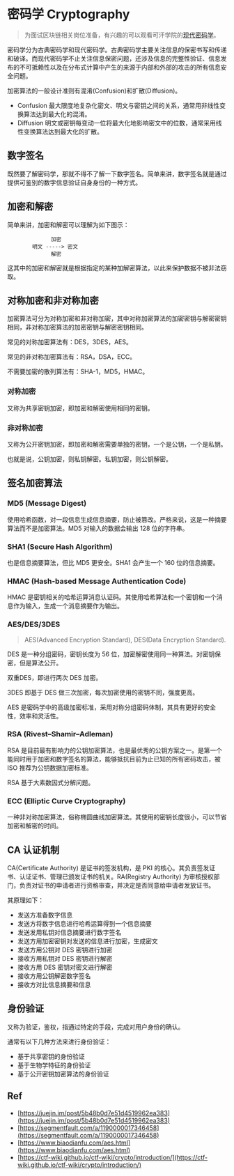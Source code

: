 # 密码学 Cryptography

> 为面试区块链相关岗位准备，有兴趣的可以观看可汗学院的[现代密码学](http://open.163.com/special/Khan/moderncryptography.html)。

密码学分为古典密码学和现代密码学。古典密码学主要关注信息的保密书写和传递和破译。而现代密码学不止关注信息保密问题，还涉及信息的完整性验证、信息发布的不可抵赖性以及在分布式计算中产生的来源于内部和外部的攻击的所有信息安全问题。

加密算法的一般设计准则有混淆(Confusion)和扩散(Diffusion)。

- Confusion 最大限度地复杂化密文、明文与密钥之间的关系，通常用非线性变换算法达到最大化的混淆。
- Diffusion 明文或密钥每变动一位将最大化地影响密文中的位数，通常采用线性变换算法达到最大化的扩散。

## 数字签名

既然要了解密码学，那就不得不了解一下数字签名。简单来讲，数字签名就是通过提供可鉴别的数字信息验证自身身份的一种方式。


## 加密和解密

简单来讲，加密和解密可以理解为如下图示：

```
              加密
        明文 -----> 密文
              解密
```

这其中的加密和解密就是根据指定的某种加解密算法，以此来保护数据不被非法窃取。

## 对称加密和非对称加密

加密算法可分为对称加密和非对称加密，其中对称加密算法的加密密钥与解密密钥相同，非对称加密算法的加密密钥与解密密钥相同。

常见的对称加密算法有：DES，3DES，AES。

常见的非对称加密算法有：RSA，DSA，ECC。

不需要加密的散列算法有：SHA-1，MD5，HMAC。

### 对称加密

又称为共享密钥加密，即加密和解密使用相同的密钥。

### 非对称加密

又称为公开密钥加密，即加密和解密需要单独的密钥，一个是公钥，一个是私钥。

也就是说，公钥加密，则私钥解密。私钥加密，则公钥解密。

## 签名加密算法

### MD5 (Message Digest)

使用哈希函数，对一段信息生成信息摘要，防止被篡改。严格来说，这是一种摘要算法而不是加密算法。MD5 对输入的数据会输出 128 位的字符串。

### SHA1 (Secure Hash Algorithm)

也是信息摘要算法，但比 MD5 更安全。SHA1 会产生一个 160 位的信息摘要。

### HMAC (Hash-based Message Authentication Code)

HMAC 是密钥相关的哈希运算消息认证码。其使用哈希算法和一个密钥和一个消息作为输入，生成一个消息摘要作为输出。

### AES/DES/3DES 

> AES(Advanced Encryption Standard), DES(Data Encryption Standard).

DES 是一种分组密码，密钥长度为 56 位，加密解密使用同一种算法。对密钥保密，但是算法公开。

双重DES，即进行两次 DES 加密。

3DES 即基于 DES 做三次加密，每次加密使用的密钥不同，强度更高。

AES 是密码学中的高级加密标准，采用对称分组密码体制，其具有更好的安全性，效率和灵活性。

### RSA (Rivest–Shamir–Adleman)

RSA 是目前最有影响力的公钥加密算法，也是最优秀的公钥方案之一。是第一个能同时用于加密和数字签名的算法，能够抵抗目前为止已知的所有密码攻击，被 ISO 推荐为公钥数据加密标准。

RSA 基于大素数因式分解问题。

### ECC (Elliptic Curve Cryptography)

一种非对称加密算法，俗称椭圆曲线加密算法。其使用的密钥长度很小，可以节省加密和解密的时间。

## CA 认证机制

CA(Certificate Authority) 是证书的签发机构，是 PKI 的核心。其负责签发证书、认证证书、管理已颁发证书的机关。RA(Registry Authority) 为审核授权部门，负责对证书的申请者进行资格审查，并决定是否同意给申请者发放证书。

其原理如下：

- 发送方准备数字信息
- 发送方将数字信息进行哈希运算得到一个信息摘要
- 发送发用私钥对信息摘要进行数字签名
- 发送方用加密密钥对发送的信息进行加密，生成密文
- 发送方用公钥对 DES 密钥进行加密
- 接收方用私钥对 DES 密钥进行解密
- 接收方用 DES 密钥对密文进行解密
- 接收方用公钥解密数字签名
- 接收方对比信息摘要和信息

## 身份验证

又称为验证，鉴权，指通过特定的手段，完成对用户身份的确认。

通常有以下几种方法来进行身份验证：

- 基于共享密钥的身份验证
- 基于生物学特征的身份验证
- 基于公开密钥加密算法的身份验证


## Ref

- [https://juejin.im/post/5b48b0d7e51d4519962ea383](https://juejin.im/post/5b48b0d7e51d4519962ea383)
- [https://segmentfault.com/a/1190000017346458](https://segmentfault.com/a/1190000017346458)
- [https://www.biaodianfu.com/aes.html](https://www.biaodianfu.com/aes.html)
- [https://ctf-wiki.github.io/ctf-wiki/crypto/introduction/](https://ctf-wiki.github.io/ctf-wiki/crypto/introduction/)
